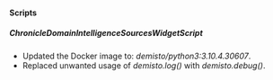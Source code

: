 
#### Scripts
##### ChronicleDomainIntelligenceSourcesWidgetScript
- Updated the Docker image to: *demisto/python3:3.10.4.30607*.
- Replaced unwanted usage of *demisto.log()* with *demisto.debug()*.
